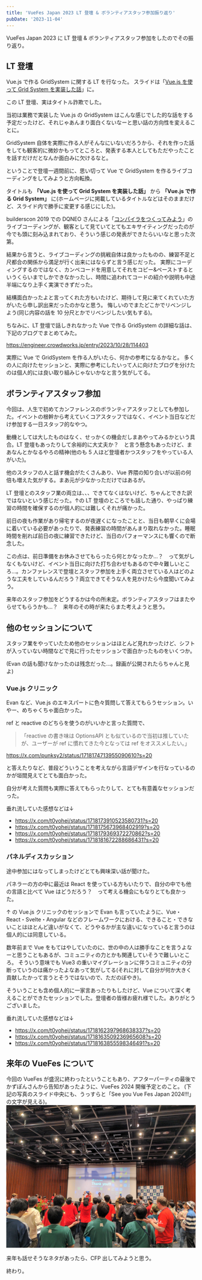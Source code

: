 ```yaml
---
title: 'VueFes Japan 2023 LT 登壇 & ボランティアスタッフ参加振り返り'
pubDate: '2023-11-04'
---
```


VueFes Japan 2023 に LT 登壇 & ボランティアスタッフ参加をしたのでその振り返り。

## LT 登壇

Vue.js で作る GridSystem に関する LT を行なった。
スライドは「[Vue.js を使って Grid System を実装した話](https://speakerdeck.com/t0yohei/vue-woshi-tute-grid-system-woshi-zhuang-sitahua)」に。

この LT 登壇、実はタイトル詐欺でした。

当初は業務で実装した Vue.js の GridSystem はこんな感じでした的な話をする予定だったけど、それじゃあんまり面白くないなーと思い話の方向性を変えることに。

GridSystem 自体を実際に作る人がそんなにいないだろうから、それを作った話をしても観客的に微妙かもってところと、発表する本人としてもただやったことを話すだけだとなんか面白みに欠けるなと。

ということで登壇一週間前に、思い切って Vue で GridSystem を作るライブコーディングをしてみようと方向転換。

タイトルも **「Vue.js を使って Grid System を実装した話」** から **「Vue.js で作る Grid System」** に(ホームページに掲載しているタイトルなどはそのままだけど、スライド内で勝手に変更する感じにした)。

builderscon 2019 での DQNEO さんによる「[コンパイラをつくってみよう](https://speakerdeck.com/dqneo/how-to-make-a-compiler)」のライブコーディングが、観客として見ていてとてもエキサイティングだったのが今でも頭に刻み込まれており、そういう感じの発表ができたらいいなと思った次第。

結果から言うと、ライブコーディングの挑戦自体は良かったものの、練習不足と尺都合の関係から満足が行く出来にはならずと言う感じだった。
実際にコーディングするのではなく、カンペコードを用意してそれをコピー&ペーストするというくらいまでしかできなかったし、時間に追われてコードの紹介や説明も中途半端になり上手く実演できずだった。

結構面白かったよと言ってくれた方もいたけど、期待して見に来てくれていた方がいたら申し訳出来だったのかなと思う。
悔しいのでまたどこかでリベンジしよう(同じ内容の話を 10 分尺とかでリベンジしたい気もする)。

ちなみに、LT 登壇で話しきれなかった Vue で作る GridSystem の詳細な話は、下記のブログでまとめてみた。

https://engineer.crowdworks.jp/entry/2023/10/28/114403

実際に Vue で GridSystem を作る人がいたら、何かの参考になるかなと。
多くの人に向けたセッションと、実際に参考にしたいって人に向けたブログを分けたのは個人的には良い取り組みじゃないかなと言う気がしてる。

## ボランティアスタッフ参加

今回は、人生で初めてカンファレンスのボランティアスタッフとしても参加した。イベントの根幹から考えていくコアスタッフではなく、イベント当日などだけ参加する一日スタッフ的なやつ。

動機としては大したものはなく、せっかくの機会だしまあやってみるかという具合。LT 登壇もあったりして余裕的に大丈夫か？　と言う懸念もあったけど、まあなんとかなるやろの精神(他のも 5 人ほど登壇者かつスタッフをやっている人がいた)。

他のスタッフの人と話す機会がたくさんあり、Vue 界隈の知り合いが以前の何倍も増えた気がする。まあ元が少なかっただけではあるが。

LT 登壇とのスタッフ業の両立は、、、できてなくはないけど、ちゃんとできた訳ではないという感じだった。↑の LT 登壇のところでも話した通り、やっぱり練習の時間を確保するのが個人的には難しくそれが痛かった。

前日の夜も作業があり帰宅するのが夜遅くになったことと、当日も朝早くに会場に着いている必要があったりで、発表練習の時間があんまり取れなかった。睡眠時間を削れば前日の夜に練習できたけど、当日のパフォーマンスにも響くので断念した。

この点は、前日準備をお休みさせてもらったら何とかなったか...？　って気がしなくもないけど、イベント当日に向けた打ち合わせもあるので中々難しいところ...。カンファレンスで登壇とスタッフ参加を上手く両立させている人はどのような工夫をしているんだろう？両立できてそうな人を見かけたら今度聞いてみよう。

来年のスタッフ参加をどうするかは今の所未定。ボランティアスタッフはまたやらせてもらうかも...？　来年のその時が来たらまた考えようと思う。

## 他のセッションについて

スタッフ業をやっていたため他のセッションはほとんど見れかったけど、シフトが入っていない時間などで見に行ったセッションで面白かったものをいくつか。

(Evan の話も聞けなかったのは残念だった...。録画が公開されたらちゃんと見よ)

### Vue.js クリニック

Evan など、Vue.js のエキスパートに色々質問して答えてもらうセッション。いやー、めちゃくちゃ面白かった。

ref と reactive のどちらを使うのがいいかと言った質問で、

> 「reactive の書き味は OptionsAPI とも似ているので当初は推していたが、ユーザーが ref に慣れてきた今となっては ref をオススメしたい。」

https://x.com/punksy2/status/1718174713955090610?s=20

と答えたりなど、普段どういうことを考えながら言語デザインを行なっているのかが垣間見えてとても面白かった。

自分が考えた質問も実際に答えてもらったりして、とても有意義なセッションだった。

垂れ流していた感想などは↓

- https://x.com/t0yohei/status/1718173910523580731?s=20
- https://x.com/t0yohei/status/1718175673968402919?s=20
- https://x.com/t0yohei/status/1718179369372270862?s=20
- https://x.com/t0yohei/status/1718181672288686431?s=20

### パネルディスカッション

途中参加にはなってしまったけどとても興味深い話が聞けた。

パネラーの方の中に最近は React を使っている方もいたりで、自分の中でも他の言語と比べて Vue はどうだろう？　って考える機会にもなりとても良かった。

↑ の Vue.js クリニックのセッションで Evan も言っていたように、Vue・React・Svelte・Angular などのフレームワークにおける、できること・できないことはほとんど違いがなくて、どうやるかが主な違いになっていると言うのは個人的には同意している。

数年前まで Vue をもてはやしていたのに、世の中の人は勝手なことを言うよなーと思うこともあるが、コミュニティの力とかも関連していそうで難しいところ。
そういう意味でも Vue3 の重いマイグレーションに伴うコミュニティの分断っていうのは痛かったよなあって気がしてる(それに対して自分が何か大きく貢献したかって言うとそうではないので、ただのぼやき)。

そういうことも含め個人的に一家言あったりもしたけど、Vue について深く考えることができたセッションでした。登壇者の皆様お疲れ様でした。ありがとうございました。

垂れ流していた感想などは↓

- https://x.com/t0yohei/status/1718162397968638337?s=20
- https://x.com/t0yohei/status/1718163509236965608?s=20
- https://x.com/t0yohei/status/1718163855598346491?s=20

## 来年の VueFes について

今回の VueFes が盛況に終わったということもあり、アフターパーティの最後でかずぽんさんから告知があったように、VueFes 2024 開催予定とのこと。
(下記の写真のスライド中央にも、うっすらと「See you Vue Fes Japan 2024!!!」の文字が見える)。
![VueFes Japan 2023 After Party](../img/VueFesAfterParty.jpeg)

来年も話せそうなネタがあったら、CFP 出してみようと思う。

終わり。
